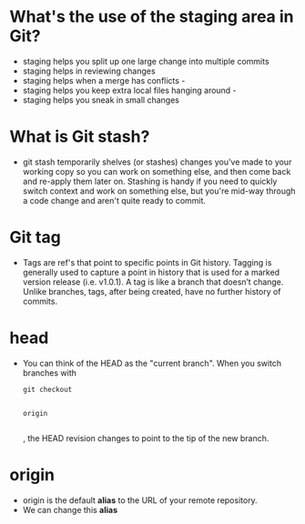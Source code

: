 # What's the use of the staging area in Git?
 
- staging helps you split up one large change into multiple commits
- staging helps in reviewing changes
- staging helps when a merge has conflicts -
- staging helps you keep extra local files hanging around -
- staging helps you sneak in small changes
 
# What is Git stash?
 
- git stash temporarily shelves (or stashes) changes you've made to your working copy so you can work on something else, and then come back and re-apply them later on. Stashing is handy if you need to quickly switch context and work on something else, but you're mid-way through a code change and aren't quite ready to commit.
 
# Git tag
 
- Tags are ref's that point to specific points in Git history. Tagging is generally used to capture a point in history that is used for a marked version release (i.e. v1.0.1). A tag is like a branch that doesn’t change. Unlike branches, tags, after being created, have no further history of commits.
 
# head
 
- You can think of the HEAD as the "current branch". When you switch branches with
    
    ```
    git checkout
    
    
    origin
    
    
    ```
    
    , the HEAD revision changes to point to the tip of the new branch.
 
# origin
 
- origin is the default **alias** to the URL of your remote repository.
- We can change this **alias**
